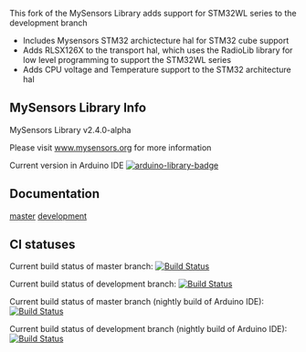 This fork of the MySensors Library adds support for STM32WL series to the development branch
- Includes Mysensors STM32 archictecture hal for STM32 cube support
- Adds RLSX126X to the transport hal, which uses the RadioLib library for low level programming to support the STM32WL series
- Adds CPU voltage and Temperature support to the STM32 architecture hal

MySensors Library Info
-------------
MySensors Library v2.4.0-alpha

Please visit www.mysensors.org for more information

Current version in Arduino IDE [![arduino-library-badge](https://www.ardu-badge.com/badge/MySensors.svg)](https://www.ardu-badge.com/MySensors)

Documentation
-------------
[master](https://www.mysensors.org/apidocs/index.html) [development](https://www.mysensors.org/apidocs-beta/index.html)

CI statuses
-----------
Current build status of master branch: [![Build Status](https://ci.mysensors.org/job/MySensors/job/MySensors/job/master/badge/icon)](https://ci.mysensors.org/job/MySensors/job/MySensors/job/master/)

Current build status of development branch: [![Build Status](https://ci.mysensors.org/job/MySensors/job/MySensors/job/development/badge/icon)](https://ci.mysensors.org/job/MySensors/job/MySensors/job/development/)

Current build status of master branch (nightly build of Arduino IDE): [![Build Status](https://ci.mysensors.org/job/MySensors-nightly-IDE/job/MySensors/job/master/badge/icon)](https://ci.mysensors.org/job/MySensors-nightly-IDE/job/MySensors/job/master/)

Current build status of development branch (nightly build of Arduino IDE): [![Build Status](https://ci.mysensors.org/job/MySensors-nightly-IDE/job/MySensors/job/development/badge/icon)](https://ci.mysensors.org/job/MySensors-nightly-IDE/job/MySensors/job/development/)